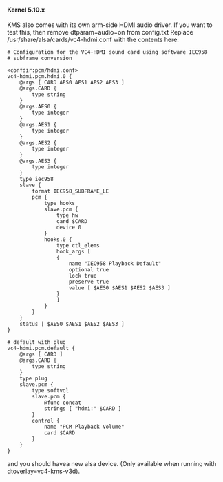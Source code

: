 #### Kernel 5.10.x

KMS also comes with its own arm-side HDMI audio driver. If you want to test this, then remove dtparam=audio=on from config.txt
Replace /usr/share/alsa/cards/vc4-hdmi.conf with the contents here:

```
# Configuration for the VC4-HDMI sound card using software IEC958
# subframe conversion

<confdir:pcm/hdmi.conf>
vc4-hdmi.pcm.hdmi.0 {
	@args [ CARD AES0 AES1 AES2 AES3 ]
	@args.CARD {
		type string
	}
	@args.AES0 {
		type integer
	}
	@args.AES1 {
		type integer
	}
	@args.AES2 {
		type integer
	}
	@args.AES3 {
		type integer
	}
	type iec958
	slave {
		format IEC958_SUBFRAME_LE
		pcm {
			type hooks
			slave.pcm {
				type hw
				card $CARD
				device 0
			}
			hooks.0 {
				type ctl_elems
				hook_args [
				{
					name "IEC958 Playback Default"
					optional true
					lock true
					preserve true
					value [ $AES0 $AES1 $AES2 $AES3 ]
				}
				]
			}
		}
	}
	status [ $AES0 $AES1 $AES2 $AES3 ]
}

# default with plug
vc4-hdmi.pcm.default {
	@args [ CARD ]
	@args.CARD {
		type string
	}
	type plug
	slave.pcm {
		type softvol
		slave.pcm {
			@func concat
			strings [ "hdmi:" $CARD ]
		}
		control {
			name "PCM Playback Volume"
			card $CARD
		}
	}
}
```

and you should havea new alsa device. (Only available when running with dtoverlay=vc4-kms-v3d).

